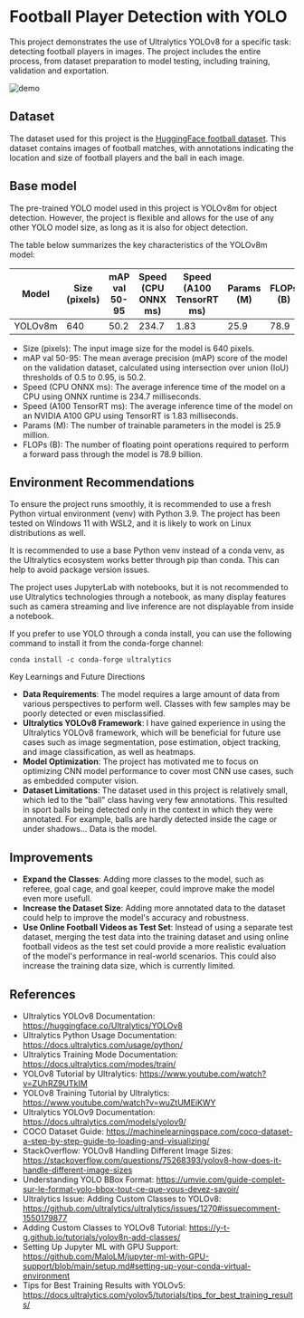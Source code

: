 # Football Player Detection with YOLO

This project demonstrates the use of Ultralytics YOLOv8 for a specific task: detecting football players in images. The project includes the entire process, from dataset preparation to model testing, including training, validation and exportation.

![demo](./demo_gif.gif)

## Dataset

The dataset used for this project is the [HuggingFace football dataset](https://huggingface.co/datasets/keremberke/football-object-detection). This dataset contains images of football matches, with annotations indicating the location and size of football players and the ball in each image.

## Base model

The pre-trained YOLO model used in this project is YOLOv8m for object detection. However, the project is flexible and allows for the use of any other YOLO model size, as long as it is also for object detection.

The table below summarizes the key characteristics of the YOLOv8m model:

| Model       | Size (pixels) | mAP val 50-95 | Speed (CPU ONNX ms) | Speed (A100 TensorRT ms) | Params (M) | FLOPs (B) |
|-------------|---------------|---------------|---------------------|--------------------------|------------|-----------|
| YOLOv8m     | 640           | 50.2          | 234.7               | 1.83                     | 25.9       | 78.9      |

- Size (pixels): The input image size for the model is 640 pixels.
- mAP val 50-95: The mean average precision (mAP) score of the model on the validation dataset, calculated using intersection over union (IoU) thresholds of 0.5 to 0.95, is 50.2.
- Speed (CPU ONNX ms): The average inference time of the model on a CPU using ONNX runtime is 234.7 milliseconds.
- Speed (A100 TensorRT ms): The average inference time of the model on an NVIDIA A100 GPU using TensorRT is 1.83 milliseconds.
- Params (M): The number of trainable parameters in the model is 25.9 million.
- FLOPs (B): The number of floating point operations required to perform a forward pass through the model is 78.9 billion.

## Environment Recommendations

To ensure the project runs smoothly, it is recommended to use a fresh Python virtual environment (venv) with Python 3.9. The project has been tested on Windows 11 with WSL2, and it is likely to work on Linux distributions as well.

It is recommended to use a base Python venv instead of a conda venv, as the Ultralytics ecosystem works better through pip than conda. This can help to avoid package version issues.

The project uses JupyterLab with notebooks, but it is not recommended to use Ultralytics technologies through a notebook, as many display features such as camera streaming and live inference are not displayable from inside a notebook.

If you prefer to use YOLO through a conda install, you can use the following command to install it from the conda-forge channel:

```
conda install -c conda-forge ultralytics
```

Key Learnings and Future Directions

- **Data Requirements**: The model requires a large amount of data from various perspectives to perform well. Classes with few samples may be poorly detected or even misclassified.
- **Ultralytics YOLOv8 Framework**: I have gained experience in using the Ultralytics YOLOv8 framework, which will be beneficial for future use cases such as image segmentation, pose estimation, object tracking, and image classification, as well as heatmaps.
- **Model Optimization**: The project has motivated me to focus on optimizing CNN model performance to cover most CNN use cases, such as embedded computer vision.
- **Dataset Limitations**: The dataset used in this project is relatively small, which led to the "ball" class having very few annotations. This resulted in sport balls being detected only in the context in which they were annotated. For example, balls are hardly detected inside the cage or under shadows... Data is the model.

## Improvements

- **Expand the Classes**: Adding more classes to the model, such as referee, goal cage, and goal keeper, could improve make the model even more usefull.
- **Increase the Dataset Size**: Adding more annotated data to the dataset could help to improve the model's accuracy and robustness.
- **Use Online Football Videos as Test Set**: Instead of using a separate test dataset, merging the test data into the training dataset and using online football videos as the test set could provide a more realistic evaluation of the model's performance in real-world scenarios. This could also increase the training data size, which is currently limited.

## References

- Ultralytics YOLOv8 Documentation: <https://huggingface.co/Ultralytics/YOLOv8>
- Ultralytics Python Usage Documentation: <https://docs.ultralytics.com/usage/python/>
- Ultralytics Training Mode Documentation: <https://docs.ultralytics.com/modes/train/>
- YOLOv8 Tutorial by Ultralytics: <https://www.youtube.com/watch?v=ZUhRZ9UTkIM>
- YOLOv8 Training Tutorial by Ultralytics: <https://www.youtube.com/watch?v=wuZtUMEiKWY>
- Ultralytics YOLOv9 Documentation: <https://docs.ultralytics.com/models/yolov9/>
- COCO Dataset Guide: <https://machinelearningspace.com/coco-dataset-a-step-by-step-guide-to-loading-and-visualizing/>
- StackOverflow: YOLOv8 Handling Different Image Sizes: <https://stackoverflow.com/questions/75268393/yolov8-how-does-it-handle-different-image-sizes>
- Understanding YOLO BBox Format: <https://umvie.com/guide-complet-sur-le-format-yolo-bbox-tout-ce-que-vous-devez-savoir/>
- Ultralytics Issue: Adding Custom Classes to YOLOv8: <https://github.com/ultralytics/ultralytics/issues/1270#issuecomment-1550179877>
- Adding Custom Classes to YOLOv8 Tutorial: <https://y-t-g.github.io/tutorials/yolov8n-add-classes/>
- Setting Up Jupyter ML with GPU Support: <https://github.com/MaloLM/jupyter-ml-with-GPU-support/blob/main/setup.md#setting-up-your-conda-virtual-environment>
- Tips for Best Training Results with YOLOv5: <https://docs.ultralytics.com/yolov5/tutorials/tips_for_best_training_results/>
